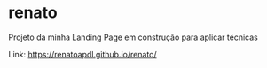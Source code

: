 # renato
Projeto da minha Landing Page em construção para aplicar técnicas


Link:
https://renatoapdl.github.io/renato/
